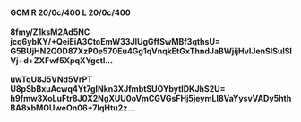 #### GCM R 20/0c/400 L 20/0c/400
**8fmy/Z1ksM2Ad5NC**<br/>**jcq6ybKY/+QeiEiA3CtoEmW33JIUgGffSwMBf3qthsU=**<br/>**G5BUjHN2Q0D87XzP0e570Eu4Gg1qVnqkEtGxThndJaBWjijHvlJenSlSulSlVj+d+ZXFwf5XpqXYgctl...**<br/><br/>
**uwTqU8J5VNd5VrPT**<br/>**U8pSbBxuAcwq4Yt7gINkn3XJfmbtSUOYbytIDKJhS2U=**<br/>**h9fmw3XoLuFtr8J0X2NgXUU0oVmCGVGsFHj5jeymLI8VaYysvVADy5hthBA8xbMOUweOn06+7lqHtu2z...**